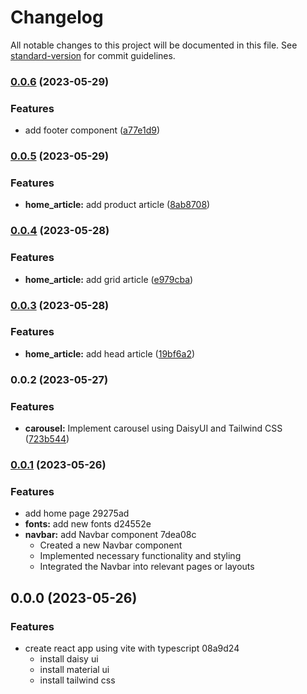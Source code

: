 # Changelog

All notable changes to this project will be documented in this file. See [standard-version](https://github.com/conventional-changelog/standard-version) for commit guidelines.

### [0.0.6](https://github.com/jc2100ph/electro_surge_website_front_end/compare/v0.0.5...v0.0.6) (2023-05-29)


### Features

* add footer component ([a77e1d9](https://github.com/jc2100ph/electro_surge_website_front_end/commit/a77e1d98181e9be34bd4e911c1051ac74ec2b501))

### [0.0.5](https://github.com/jc2100ph/electro_surge_website_front_end/compare/v0.0.4...v0.0.5) (2023-05-29)


### Features

* **home_article:** add product article ([8ab8708](https://github.com/jc2100ph/electro_surge_website_front_end/commit/8ab870823eb01584f5d82b2b5c2f3b91ce904b11))

### [0.0.4](https://github.com/jc2100ph/electro_surge_website_front_end/compare/v0.0.3...v0.0.4) (2023-05-28)


### Features

* **home_article:** add grid article ([e979cba](https://github.com/jc2100ph/electro_surge_website_front_end/commit/e979cbabb5b5cdb0625a8a632f08f1be10000cc8))

### [0.0.3](https://github.com/jc2100ph/electro_surge_website_front_end/compare/v0.0.2...v0.0.3) (2023-05-28)


### Features

* **home_article:** add head article ([19bf6a2](https://github.com/jc2100ph/electro_surge_website_front_end/commit/19bf6a22c521323f3227d226067d7286ceac4410))

### 0.0.2 (2023-05-27)


### Features

* **carousel:** Implement carousel using DaisyUI and Tailwind CSS ([723b544](https://github.com/jc2100ph/electro_surge_website_front_end/commit/723b5447cf8cd59430e86a2c76438998ed74e372))


### [0.0.1](///compare/v0.0.0...v0.0.1) (2023-05-26)


### Features

* add home page 29275ad
* **fonts:** add new fonts d24552e
* **navbar:** add Navbar component 7dea08c
    - Created a new Navbar component
    - Implemented necessary functionality and styling
    - Integrated the Navbar into relevant pages or layouts

## 0.0.0 (2023-05-26)


### Features

* create react app using vite with typescript 08a9d24
    - install daisy ui
    - install material ui
    - install tailwind css
